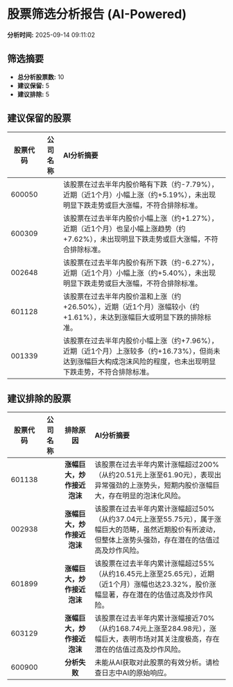 # 股票筛选分析报告 (AI-Powered)

**分析时间:** 2025-09-14 09:11:02

## 筛选摘要

- **总分析股票数:** 10
- **建议保留:** 5
- **建议排除:** 5

## 建议保留的股票

| 股票代码 | 公司名称 | AI分析摘要 |
|:---:|:---:|:---|
| 600050 |  | 该股票在过去半年内股价略有下跌（约-7.79%），近期（近1个月）小幅上涨（约+5.19%），未出现明显下跌走势或巨大涨幅，不符合排除标准。 |
| 600309 |  | 该股票在过去半年内股价小幅上涨（约+1.27%），近期（近1个月）也呈小幅上涨趋势（约+7.62%），未出现明显下跌走势或巨大涨幅，不符合排除标准。 |
| 002648 |  | 该股票在过去半年内股价有所下跌（约-6.27%），近期（近1个月）小幅上涨（约+5.40%），未出现明显下跌走势或巨大涨幅，不符合排除标准。 |
| 601128 |  | 该股票在过去半年内股价温和上涨（约+26.50%），近期（近1个月）涨幅较小（约+1.61%），未达到涨幅巨大或明显下跌的排除标准。 |
| 001339 |  | 该股票在过去半年内股价小幅上涨（约+7.96%），近期（近1个月）上涨较多（约+16.73%），但尚未达到涨幅巨大构成泡沫风险的程度，也未出现明显下跌走势，不符合排除标准。 |

## 建议排除的股票

| 股票代码 | 公司名称 | 排除原因 | AI分析摘要 |
|:---:|:---:|:---:|:---|
| 601138 |  | **涨幅巨大，炒作接近泡沫** | 该股票在过去半年内累计涨幅超过200%（从约20.51元上涨至61.90元），表现出异常强劲的上涨势头，短期内股价涨幅巨大，存在明显的泡沫化风险。 |
| 002938 |  | **涨幅巨大，炒作接近泡沫** | 该股票在过去半年内累计涨幅超过50%（从约37.04元上涨至55.75元），属于涨幅巨大的范畴，虽然近期股价有所波动，但整体上涨势头强劲，存在潜在的估值过高及炒作风险。 |
| 601899 |  | **涨幅巨大，炒作接近泡沫** | 该股票在过去半年内累计涨幅超过55%（从约16.45元上涨至25.65元），近期（近1个月）涨幅也达23.32%，股价涨幅显著，存在潜在的估值过高及炒作风险。 |
| 603129 |  | **涨幅巨大，炒作接近泡沫** | 该股票在过去半年内累计涨幅接近70%（从约168.74元上涨至284.98元），涨幅巨大，表明市场对其关注度极高，存在潜在的估值过高及炒作风险。 |
| 600900 |  | **分析失败** | 未能从AI获取对此股票的有效分析。请检查日志中AI的原始响应。 |
